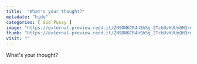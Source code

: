 ```yaml
---
title:  "What's your thought?"
metadate: "hide"
categories: [ God Pussy ]
image: "https://external-preview.redd.it/ZN9DNKCR4nSh5g_2TcbUvXUUyQHQrnesE8JSY_Bn1gg.jpg?auto=webp&s=ce917ff54f874f7f08215b932ddb1bf487fd8763"
thumb: "https://external-preview.redd.it/ZN9DNKCR4nSh5g_2TcbUvXUUyQHQrnesE8JSY_Bn1gg.jpg?width=640&crop=smart&auto=webp&s=4d25e246d8df3c2f420e3d4a8568352cba411fd4"
visit: ""
---
```

What's your thought?
